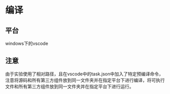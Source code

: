 # 编译

## 平台

windows下的vscode

## 注意

由于实验使用了相对路径，且在vscode中的task.json中加入了特定预编译命令，注意将源码和所有第三方组件放到同一文件夹并在指定平台下进行编译，将可执行文件和所有第三方组件放到同一文件夹并在指定平台下进行运行。
